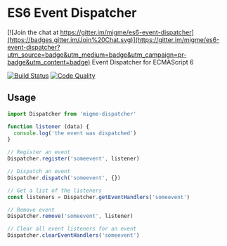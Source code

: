 # ES6 Event Dispatcher

[![Join the chat at https://gitter.im/migme/es6-event-dispatcher](https://badges.gitter.im/Join%20Chat.svg)](https://gitter.im/migme/es6-event-dispatcher?utm_source=badge&utm_medium=badge&utm_campaign=pr-badge&utm_content=badge)
Event Dispatcher for ECMAScript 6

[![Build Status](https://img.shields.io/codeship/a46daac0-d6af-0132-05dd-4237fa3960fe.svg)](https://codeship.com/projects/78434)
[![Code Quality](https://img.shields.io/codacy/2970e79e791e40a7bebd54543a660944.svg)](https://www.codacy.com/app/Migme/es6-event-dispatcher)

## Usage

```js
import Dispatcher from 'migme-dispatcher'

function listener (data) {
  console.log('the event was dispatched')
}

// Register an event
Dispatcher.register('someevent', listener)

// Dispatch an event
Dispatcher.dispatch('someevent', {})

// Get a list of the listeners
const listeners = Dispatcher.getEventHandlers('someevent')

// Remove event
Dispatcher.remove('someevent', listener)

// Clear all event listeners for an event
Dispatcher.clearEventHandlers('someevent')
```
